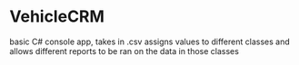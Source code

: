 # VehicleCRM
basic C# console app, takes in .csv assigns values to different classes and allows different reports to be ran on the data in those classes
